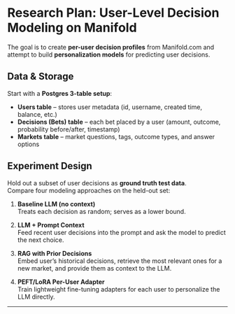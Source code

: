 # Research Plan: User-Level Decision Modeling on Manifold

The goal is to create **per-user decision profiles** from Manifold.com and attempt to build **personalization models** for predicting user decisions.


## Data & Storage

Start with a **Postgres 3-table setup**:

- **Users table** – stores user metadata (id, username, created time, balance, etc.)
- **Decisions (Bets) table** – each bet placed by a user (amount, outcome, probability before/after, timestamp)
- **Markets table** – market questions, tags, outcome types, and answer options


## Experiment Design

Hold out a subset of user decisions as **ground truth test data**.  
Compare four modeling approaches on the held-out set:

1. **Baseline LLM (no context)**  
   Treats each decision as random; serves as a lower bound.

2. **LLM + Prompt Context**  
   Feed recent user decisions into the prompt and ask the model to predict the next choice.

3. **RAG with Prior Decisions**  
   Embed user’s historical decisions, retrieve the most relevant ones for a new market, and provide them as context to the LLM.

4. **PEFT/LoRA Per-User Adapter**  
   Train lightweight fine-tuning adapters for each user to personalize the LLM directly.

---
